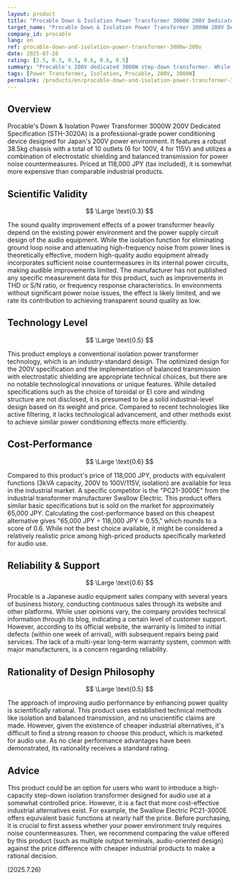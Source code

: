 ```yaml
---
layout: product
title: "Procable Down & Isolation Power Transformer 3000W 200V Dedicated Specification Product Review"
target_name: "Procable Down & Isolation Power Transformer 3000W 200V Dedicated Specification"
company_id: procable
lang: en
ref: procable-down-and-isolation-power-transformer-3000w-200v
date: 2025-07-26
rating: [2.5, 0.3, 0.5, 0.6, 0.6, 0.5]
summary: "Procable's 200V dedicated 3000W step-down transformer. While it features a solid conventional design, a careful decision is needed from a cost-performance perspective as cheaper industrial alternatives exist."
tags: [Power Transformer, Isolation, Procable, 200V, 3000W]
permalink: /products/en/procable-down-and-isolation-power-transformer-3000w-200v/
---
```


## Overview

Procable's Down & Isolation Power Transformer 3000W 200V Dedicated Specification (STH-3020A) is a professional-grade power conditioning device designed for Japan's 200V power environment. It features a robust 38.5kg chassis with a total of 10 outlets (6 for 100V, 4 for 115V) and utilizes a combination of electrostatic shielding and balanced transmission for power noise countermeasures. Priced at 118,000 JPY (tax included), it is somewhat more expensive than comparable industrial products.

## Scientific Validity

$$ \Large \text{0.3} $$

The sound quality improvement effects of a power transformer heavily depend on the existing power environment and the power supply circuit design of the audio equipment. While the isolation function for eliminating ground loop noise and attenuating high-frequency noise from power lines is theoretically effective, modern high-quality audio equipment already incorporates sufficient noise countermeasures in its internal power circuits, making audible improvements limited. The manufacturer has not published any specific measurement data for this product, such as improvements in THD or S/N ratio, or frequency response characteristics. In environments without significant power noise issues, the effect is likely limited, and we rate its contribution to achieving transparent sound quality as low.

## Technology Level

$$ \Large \text{0.5} $$

This product employs a conventional isolation power transformer technology, which is an industry-standard design. The optimized design for the 200V specification and the implementation of balanced transmission with electrostatic shielding are appropriate technical choices, but there are no notable technological innovations or unique features. While detailed specifications such as the choice of toroidal or EI core and winding structure are not disclosed, it is presumed to be a solid industrial-level design based on its weight and price. Compared to recent technologies like active filtering, it lacks technological advancement, and other methods exist to achieve similar power conditioning effects more efficiently.

## Cost-Performance

$$ \Large \text{0.6} $$

Compared to this product's price of 118,000 JPY, products with equivalent functions (3kVA capacity, 200V to 100V/115V, isolation) are available for less in the industrial market. A specific competitor is the "PC21-3000E" from the industrial transformer manufacturer Swallow Electric. This product offers similar basic specifications but is sold on the market for approximately 65,000 JPY.
Calculating the cost-performance based on this cheapest alternative gives "65,000 JPY ÷ 118,000 JPY ≈ 0.55," which rounds to a score of 0.6. While not the best choice available, it might be considered a relatively realistic price among high-priced products specifically marketed for audio use.

## Reliability & Support

$$ \Large \text{0.6} $$

Procable is a Japanese audio equipment sales company with several years of business history, conducting continuous sales through its website and other platforms. While user opinions vary, the company provides technical information through its blog, indicating a certain level of customer support. However, according to its official website, the warranty is limited to initial defects (within one week of arrival), with subsequent repairs being paid services. The lack of a multi-year long-term warranty system, common with major manufacturers, is a concern regarding reliability.

## Rationality of Design Philosophy

$$ \Large \text{0.5} $$

The approach of improving audio performance by enhancing power quality is scientifically rational. This product uses established technical methods like isolation and balanced transmission, and no unscientific claims are made. However, given the existence of cheaper industrial alternatives, it's difficult to find a strong reason to choose this product, which is marketed for audio use. As no clear performance advantages have been demonstrated, its rationality receives a standard rating.

## Advice

This product could be an option for users who want to introduce a high-capacity step-down isolation transformer designed for audio use at a somewhat controlled price. However, it is a fact that more cost-effective industrial alternatives exist. For example, the Swallow Electric PC21-3000E offers equivalent basic functions at nearly half the price. Before purchasing, it is crucial to first assess whether your power environment truly requires noise countermeasures. Then, we recommend comparing the value offered by this product (such as multiple output terminals, audio-oriented design) against the price difference with cheaper industrial products to make a rational decision.

(2025.7.26)
